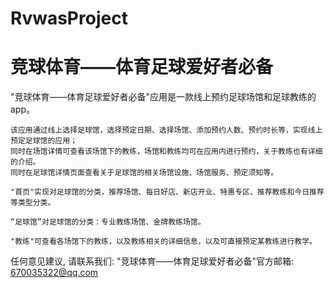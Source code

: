 # RvwasProject
# 竞球体育——体育足球爱好者必备

  "竞球体育——体育足球爱好者必备"应用是一款线上预约足球场馆和足球教练的app。
    
    该应用通过线上选择足球馆，选择预定日期、选择场馆、添加预约人数、预约时长等，实现线上预定足球馆的应用；
    同时在场馆详情可查看该场馆下的教练，场馆和教练均可在应用内进行预约，关于教练也有详细的介绍。
    同时在足球馆详情页面查看关于足球馆的相关场馆设施、场馆服务、预定须知等。
    
    "首页"实现对足球馆的分类，推荐场馆、每日好店、新店开业、特惠专区、推荐教练和今日推荐等类型分类。
    
    “足球馆”对足球馆的分类：专业教练场馆、金牌教练场馆。
    
    "教练"可查看各场馆下的教练，以及教练相关的详细信息，以及可直接预定某教练进行教学。

   任何意见建议, 请联系我们: 
   "竞球体育——体育足球爱好者必备"官方邮箱: 670035322@qq.com

